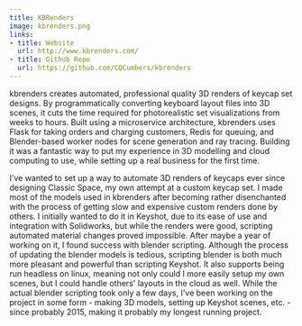 ```yaml
---
title: KBRenders
image: kbrenders.png
links:
- title: Website
  url: http://www.kbrenders.com/
- title: Github Repo
  url: https://github.com/CQCumbers/kbrenders
---
```


kbrenders creates automated, professional quality 3D renders of keycap set designs. By programmatically converting keyboard layout files into 3D scenes, it cuts the time required for photorealistic set visualizations from weeks to hours. Built using a microservice architecture, kbrenders uses Flask for taking orders and charging customers, Redis for queuing, and Blender-based worker nodes for scene generation and ray tracing. Building it was a fantastic way to put my experience in 3D modelling and cloud computing to use, while setting up a real business for the first time.

I've wanted to set up a way to automate 3D renders of keycaps ever since designing Classic Space, my own attempt at a custom keycap set. I made most of the models used in kbrenders after becoming rather disenchanted with the process of getting slow and expensive custom renders done by others. I initially wanted to do it in Keyshot, due to its ease of use and integration with Solidworks, but while the renders were good, scripting automated material changes proved impossible. After maybe a year of working on it, I found success with blender scripting. Although the process of updating the blender models is tedious, scripting blender is both much more pleasant and powerful than scripting Keyshot. It also supports being run headless on linux, meaning not only could I more easily setup my own scenes, but I could handle others' layouts in the cloud as well. While the actual blender scripting took only a few days, I've been working on the project in some form - making 3D models, setting up Keyshot scenes, etc. - since probably 2015, making it probably my longest running project.
